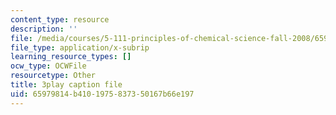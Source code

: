 ```yaml
---
content_type: resource
description: ''
file: /media/courses/5-111-principles-of-chemical-science-fall-2008/65979814b4101975837350167b66e197_8b56I8U24xU.srt
file_type: application/x-subrip
learning_resource_types: []
ocw_type: OCWFile
resourcetype: Other
title: 3play caption file
uid: 65979814-b410-1975-8373-50167b66e197
---
```


